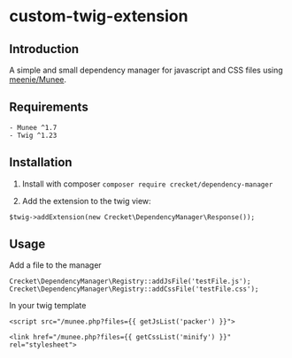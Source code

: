 # custom-twig-extension

## Introduction

A simple and small dependency manager for javascript and CSS files using [meenie/Munee](https://github.com/meenie/munee).

## Requirements

    - Munee ^1.7
    - Twig ^1.23

## Installation

1. Install with composer
```composer require crecket/dependency-manager```

2. Add the extension to the twig view:

```
$twig->addExtension(new Crecket\DependencyManager\Response());
```

## Usage

Add a file to the manager

```
Crecket\DependencyManager\Registry::addJsFile('testFile.js');
Crecket\DependencyManager\Registry::addCssFile('testFile.css');
```

In your twig template

```
<script src="/munee.php?files={{ getJsList('packer') }}">

<link href="/munee.php?files={{ getCssList('minify') }}" rel="stylesheet">
```
